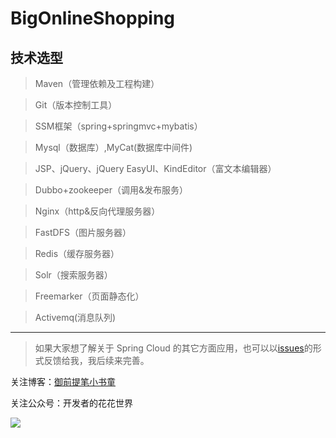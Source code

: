 # BigOnlineShopping <br>
## 技术选型 <br>
>Maven（管理依赖及工程构建）

>Git（版本控制工具）

>SSM框架（spring+springmvc+mybatis）

>Mysql（数据库）,MyCat(数据库中间件)

>JSP、jQuery、jQuery EasyUI、KindEditor（富文本编辑器）

>Dubbo+zookeeper（调用&发布服务）

>Nginx（http&反向代理服务器）

>FastDFS（图片服务器）

>Redis（缓存服务器）

>Solr（搜索服务器）

>Freemarker（页面静态化）

>Activemq(消息队列)

---

> 如果大家想了解关于 Spring Cloud 的其它方面应用，也可以以[issues](https://github.com/humingfeng/SpringCloud/issues)的形式反馈给我，我后续来完善。

关注博客：[御前提笔小书童](https://blog.csdn.net/qq_22260641)

关注公众号：开发者的花花世界

![](https://img-blog.csdnimg.cn/20190106225239166.jpg)
